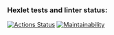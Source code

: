 ### Hexlet tests and linter status:
[![Actions Status](https://github.com/opifexM/fullstack-javascript-project-44/workflows/hexlet-check/badge.svg)](https://github.com/opifexM/fullstack-javascript-project-44/actions)
[![Maintainability](https://api.codeclimate.com/v1/badges/8a441e2a92462153ee67/maintainability)](https://codeclimate.com/github/opifexM/fullstack-javascript-project-44/maintainability)
